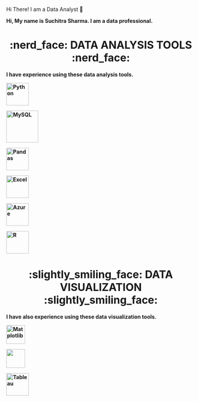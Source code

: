  Hi There! I am a Data Analyst 👋 </h1> </div>


<b>Hi, My name is Suchitra Sharma. I am a data professional.<b>




<p></p>


<div align="center"> <h1 align="center"> :nerd_face: DATA ANALYSIS TOOLS :nerd_face: </h1> </div>




<b> I have experience using these data analysis tools. <b>


<p align="center">


<a href="#" target="_blank"> <img src="https://www.python.org/static/community_logos/python-logo.png" alt="Python" height="60"/> </a>

<a href="#" target="_blank"> <img src="https://www.mysql.com/common/logos/logo-mysql-170x115.png" alt="MySQL" height="85"/> </a>

<a href="#" target="_blank"> <img src="https://upload.wikimedia.org/wikipedia/commons/thumb/e/ed/Pandas_logo.svg/2560px-Pandas_logo.svg.png" alt="Pandas" height="60"/> </a>

<a href="#" target="_blank"> <img src="https://upload.wikimedia.org/wikipedia/commons/thumb/3/34/Microsoft_Office_Excel_%282019%E2%80%93present%29.svg/512px-Microsoft_Office_Excel_%282019%E2%80%93present%29.svg.png" alt="Excel" height="60"/> </a>

<a href="#" target="_blank"> <img src="https://upload.wikimedia.org/wikipedia/commons/thumb/a/a8/Microsoft_Azure_Logo.svg/187px-Microsoft_Azure_Logo.svg.png" alt="Azure" height="60"/> </a>

<a href="#" target="_blank"> <img src="https://www.r-project.org/logo/Rlogo.png" alt="R" height="60"/> </a>



</p>


</p>




<div align="center"> <h1 align="center"> :slightly_smiling_face: DATA VISUALIZATION :slightly_smiling_face: </h1> </div>




<b> I have also experience using these data visualization tools. <b>




<p align="center">


<a href="#" target="_blank"> <img src="https://matplotlib.org/stable/_images/sphx_glr_logos2_003.png" alt="Matplotlib" height="50"/> </a>


<a href="#" target="_blank"> <img src="https://seaborn.pydata.org/_static/logo-wide-lightbg.svg" height="50"/> </a>


<a href="#" target="_blank"> <img src="https://upload.wikimedia.org/wikipedia/en/thumb/0/06/Tableau_logo.svg/1920px-Tableau_logo.svg.png" alt="Tableau" height="60"/> </a>
